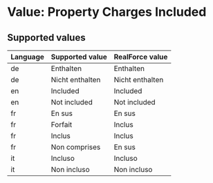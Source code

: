 # Value: Property Charges Included

## Supported values

| Language | Supported value | RealForce value |
| :--- | :--- | :--- |
| de | Enthalten | Enthalten |
| de | Nicht enthalten | Nicht enthalten |
| en | Included | Included |
| en | Not included | Not included |
| fr | En sus | En sus |
| fr | Forfait | Inclus |
| fr | Inclus | Inclus |
| fr | Non comprises | En sus |
| it | Incluso | Incluso |
| it | Non incluso | Non incluso |
